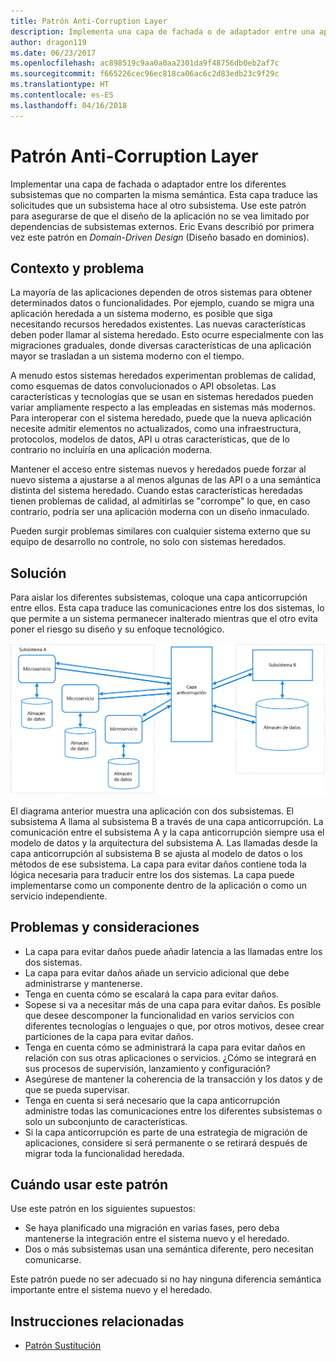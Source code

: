 ```yaml
---
title: Patrón Anti-Corruption Layer
description: Implementa una capa de fachada o de adaptador entre una aplicación moderna y un sistema heredado.
author: dragon119
ms.date: 06/23/2017
ms.openlocfilehash: ac898519c9aa0a0aa2301da9f48756db0eb2af7c
ms.sourcegitcommit: f665226cec96ec818ca06ac6c2d83edb23c9f29c
ms.translationtype: HT
ms.contentlocale: es-ES
ms.lasthandoff: 04/16/2018
---
```

# <a name="anti-corruption-layer-pattern"></a>Patrón Anti-Corruption Layer

Implementar una capa de fachada o adaptador entre los diferentes subsistemas que no comparten la misma semántica. Esta capa traduce las solicitudes que un subsistema hace al otro subsistema. Use este patrón para asegurarse de que el diseño de la aplicación no se vea limitado por dependencias de subsistemas externos. Eric Evans describió por primera vez este patrón en *Domain-Driven Design* (Diseño basado en dominios).

## <a name="context-and-problem"></a>Contexto y problema

La mayoría de las aplicaciones dependen de otros sistemas para obtener determinados datos o funcionalidades. Por ejemplo, cuando se migra una aplicación heredada a un sistema moderno, es posible que siga necesitando recursos heredados existentes. Las nuevas características deben poder llamar al sistema heredado. Esto ocurre especialmente con las migraciones graduales, donde diversas características de una aplicación mayor se trasladan a un sistema moderno con el tiempo.

A menudo estos sistemas heredados experimentan problemas de calidad, como esquemas de datos convolucionados o API obsoletas. Las características y tecnologías que se usan en sistemas heredados pueden variar ampliamente respecto a las empleadas en sistemas más modernos. Para interoperar con el sistema heredado, puede que la nueva aplicación necesite admitir elementos no actualizados, como una infraestructura, protocolos, modelos de datos, API u otras características, que de lo contrario no incluiría en una aplicación moderna.

Mantener el acceso entre sistemas nuevos y heredados puede forzar al nuevo sistema a ajustarse a al menos algunas de las API o a una semántica distinta del sistema heredado. Cuando estas características heredadas tienen problemas de calidad, al admitirlas se "corrompe" lo que, en caso contrario, podría ser una aplicación moderna con un diseño inmaculado. 

Pueden surgir problemas similares con cualquier sistema externo que su equipo de desarrollo no controle, no solo con sistemas heredados. 

## <a name="solution"></a>Solución

Para aislar los diferentes subsistemas, coloque una capa anticorrupción entre ellos. Esta capa traduce las comunicaciones entre los dos sistemas, lo que permite a un sistema permanecer inalterado mientras que el otro evita poner el riesgo su diseño y su enfoque tecnológico.

![](./_images/anti-corruption-layer.png) 

El diagrama anterior muestra una aplicación con dos subsistemas. El subsistema A llama al subsistema B a través de una capa anticorrupción. La comunicación entre el subsistema A y la capa anticorrupción siempre usa el modelo de datos y la arquitectura del subsistema A. Las llamadas desde la capa anticorrupción al subsistema B se ajusta al modelo de datos o los métodos de ese subsistema. La capa para evitar daños contiene toda la lógica necesaria para traducir entre los dos sistemas. La capa puede implementarse como un componente dentro de la aplicación o como un servicio independiente.

## <a name="issues-and-considerations"></a>Problemas y consideraciones

- La capa para evitar daños puede añadir latencia a las llamadas entre los dos sistemas.
- La capa para evitar daños añade un servicio adicional que debe administrarse y mantenerse.
- Tenga en cuenta cómo se escalará la capa para evitar daños.
- Sopese si va a necesitar más de una capa para evitar daños. Es posible que desee descomponer la funcionalidad en varios servicios con diferentes tecnologías o lenguajes o que, por otros motivos, desee crear particiones de la capa para evitar daños.
- Tenga en cuenta cómo se administrará la capa para evitar daños en relación con sus otras aplicaciones o servicios. ¿Cómo se integrará en sus procesos de supervisión, lanzamiento y configuración?
- Asegúrese de mantener la coherencia de la transacción y los datos y de que se pueda supervisar.
- Tenga en cuenta si será necesario que la capa anticorrupción administre todas las comunicaciones entre los diferentes subsistemas o solo un subconjunto de características. 
- Si la capa anticorrupción es parte de una estrategia de migración de aplicaciones, considere si será permanente o se retirará después de migrar toda la funcionalidad heredada.

## <a name="when-to-use-this-pattern"></a>Cuándo usar este patrón

Use este patrón en los siguientes supuestos:

- Se haya planificado una migración en varias fases, pero deba mantenerse la integración entre el sistema nuevo y el heredado.
- Dos o más subsistemas usan una semántica diferente, pero necesitan comunicarse. 

Este patrón puede no ser adecuado si no hay ninguna diferencia semántica importante entre el sistema nuevo y el heredado. 

## <a name="related-guidance"></a>Instrucciones relacionadas

- [Patrón Sustitución](./strangler.md)
